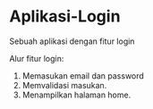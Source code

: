 # Aplikasi-Login
Sebuah aplikasi dengan fitur login

Alur fitur login:
1. Memasukan email dan password
2. Memvalidasi masukan.
3. Menampilkan halaman home.
